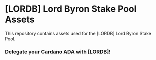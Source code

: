 # [LORDB] Lord Byron Stake Pool Assets
This repository contains assets used for the [LORDB] Lord Byron Stake Pool.

### Delegate your Cardano ADA with [LORDB]!
